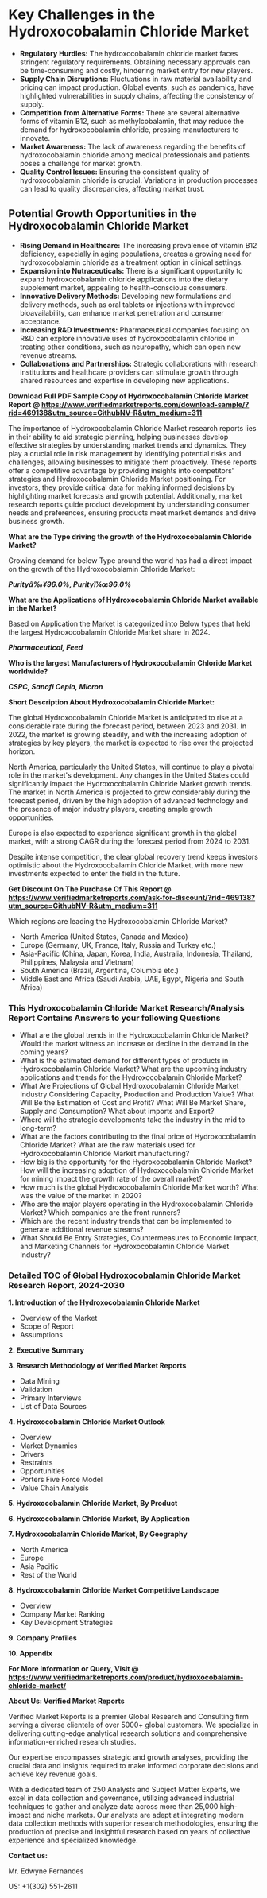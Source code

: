 <p class=""><div class="market-analysis">    <h1>Key Challenges in the Hydroxocobalamin Chloride Market</h1>    <ul>        <li>            <strong>Regulatory Hurdles:</strong> The hydroxocobalamin chloride market faces stringent regulatory requirements.             Obtaining necessary approvals can be time-consuming and costly, hindering market entry for new players.        </li>        <li>            <strong>Supply Chain Disruptions:</strong> Fluctuations in raw material availability and pricing can impact production.             Global events, such as pandemics, have highlighted vulnerabilities in supply chains, affecting the consistency of supply.        </li>        <li>            <strong>Competition from Alternative Forms:</strong> There are several alternative forms of vitamin B12,             such as methylcobalamin, that may reduce the demand for hydroxocobalamin chloride, pressing manufacturers to innovate.        </li>        <li>            <strong>Market Awareness:</strong> The lack of awareness regarding the benefits of hydroxocobalamin chloride             among medical professionals and patients poses a challenge for market growth.        </li>        <li>            <strong>Quality Control Issues:</strong> Ensuring the consistent quality of hydroxocobalamin chloride is crucial.             Variations in production processes can lead to quality discrepancies, affecting market trust.        </li>    </ul>    <h2>Potential Growth Opportunities in the Hydroxocobalamin Chloride Market</h1>    <ul>        <li>            <strong>Rising Demand in Healthcare:</strong> The increasing prevalence of vitamin B12 deficiency, especially in             aging populations, creates a growing need for hydroxocobalamin chloride as a treatment option in clinical settings.        </li>        <li>            <strong>Expansion into Nutraceuticals:</strong> There is a significant opportunity to expand hydroxocobalamin chloride             applications into the dietary supplement market, appealing to health-conscious consumers.        </li>        <li>            <strong>Innovative Delivery Methods:</strong> Developing new formulations and delivery methods, such as oral             tablets or injections with improved bioavailability, can enhance market penetration and consumer acceptance.        </li>        <li>            <strong>Increasing R&D Investments:</strong> Pharmaceutical companies focusing on R&D can explore innovative uses             of hydroxocobalamin chloride in treating other conditions, such as neuropathy, which can open new revenue streams.        </li>        <li>            <strong>Collaborations and Partnerships:</strong> Strategic collaborations with research institutions             and healthcare providers can stimulate growth through shared resources and expertise in developing new applications.        </li>    </ul></p><p class=""><strong>Download Full PDF Sample Copy of Hydroxocobalamin Chloride Market Report @ <a href="https://www.verifiedmarketreports.com/download-sample/?rid=469138&utm_source=GithubNV-R&utm_medium=311" target="_blank">https://www.verifiedmarketreports.com/download-sample/?rid=469138&utm_source=GithubNV-R&utm_medium=311</a></strong></p><p>The importance of&nbsp;Hydroxocobalamin Chloride Market research reports lies in their ability to aid strategic planning, helping businesses develop effective strategies by understanding market trends and dynamics. They play a crucial role in risk management by identifying potential risks and challenges, allowing businesses to mitigate them proactively. These reports offer a competitive advantage by providing insights into competitors' strategies and Hydroxocobalamin Chloride Market positioning. For investors, they provide critical data for making informed decisions by highlighting market forecasts and growth potential. Additionally, market research reports guide product development by understanding consumer needs and preferences, ensuring products meet market demands and drive business growth.</p><p><strong>What are the&nbsp;Type driving the growth of the Hydroxocobalamin Chloride Market?</strong></p><p id="" class="">Growing demand for below Type around the world has had a direct impact on the growth of the Hydroxocobalamin Chloride Market:</p><p class=""><em><strong>Purityâ‰¥96.0%, Purityï¼œ96.0%</strong></em></p><p class=""><strong>What are the&nbsp;Applications&nbsp;of Hydroxocobalamin Chloride Market available in the Market?</strong></p><p id="" class="">Based on Application the Market is categorized into Below types that held the largest Hydroxocobalamin Chloride Market share In 2024.</p><p class=""><em><strong>Pharmaceutical, Feed</strong></em></p><p class=""><strong>Who is the largest Manufacturers of Hydroxocobalamin Chloride Market worldwide?</strong></p><p><em><strong>CSPC, Sanofi Cepia, Micron</strong></em></p><p id="" class=""><strong>Short Description About Hydroxocobalamin Chloride Market:</strong></p><p>The global Hydroxocobalamin Chloride Market is anticipated to rise at a considerable rate during the forecast period, between 2023 and 2031. In 2022, the market is growing steadily, and with the increasing adoption of strategies by key players, the market is expected to rise over the projected horizon.</p><p>North America, particularly the United States, will continue to play a pivotal role in the market's development. Any changes in the United States could significantly impact the Hydroxocobalamin Chloride Market growth trends. The market in North America is projected to grow considerably during the forecast period, driven by the high adoption of advanced technology and the presence of major industry players, creating ample growth opportunities.</p><p>Europe is also expected to experience significant growth in the global market, with a strong CAGR during the forecast period from 2024 to 2031.</p><p>Despite intense competition, the clear global recovery trend keeps investors optimistic about the Hydroxocobalamin Chloride Market, with more new investments expected to enter the field in the future.</p><p id="" class=""><strong>Get Discount On The Purchase Of This Report @ <a href="https://www.verifiedmarketreports.com/ask-for-discount/?rid=469138?utm_source=GithubNV-R&utm_medium=311" target="_blank">https://www.verifiedmarketreports.com/ask-for-discount/?rid=469138?utm_source=GithubNV-R&utm_medium=311</a></strong></p><p class="">Which regions are leading the Hydroxocobalamin Chloride Market?</p><ul><li>North America (United States, Canada and Mexico)</li><li>Europe (Germany, UK, France, Italy, Russia and Turkey etc.)</li><li>Asia-Pacific (China, Japan, Korea, India, Australia, Indonesia, Thailand, Philippines, Malaysia and Vietnam)</li><li>South America (Brazil, Argentina, Columbia etc.)</li><li>Middle East and Africa (Saudi Arabia, UAE, Egypt, Nigeria and South Africa)</li></ul><h3 id="" class="">This Hydroxocobalamin Chloride Market Research/Analysis Report Contains Answers to your following Questions</h3><ul><li>What are the global trends in the Hydroxocobalamin Chloride Market? Would the market witness an increase or decline in the demand in the coming years?</li><li>What is the estimated demand for different types of products in Hydroxocobalamin Chloride Market? What are the upcoming industry applications and trends for the Hydroxocobalamin Chloride Market?</li><li>What Are Projections of Global Hydroxocobalamin Chloride Market Industry Considering Capacity, Production and Production Value? What Will Be the Estimation of Cost and Profit? What Will Be Market Share, Supply and Consumption? What about imports and Export?</li><li>Where will the strategic developments take the industry in the mid to long-term?</li><li>What are the factors contributing to the final price of Hydroxocobalamin Chloride Market? What are the raw materials used for Hydroxocobalamin Chloride Market manufacturing?</li><li>How big is the opportunity for the Hydroxocobalamin Chloride Market? How will the increasing adoption of Hydroxocobalamin Chloride Market for mining impact the growth rate of the overall market?</li><li>How much is the global Hydroxocobalamin Chloride Market worth? What was the value of the market In 2020?</li><li>Who are the major players operating in the Hydroxocobalamin Chloride Market? Which companies are the front runners?</li><li>Which are the recent industry trends that can be implemented to generate additional revenue streams?</li><li>What Should Be Entry Strategies, Countermeasures to Economic Impact, and Marketing Channels for Hydroxocobalamin Chloride Market Industry?</li></ul><h3 id="" class="">Detailed TOC of Global Hydroxocobalamin Chloride Market Research Report, 2024-2030</h3><p id="" class=""><strong>1. Introduction of the Hydroxocobalamin Chloride Market</strong></p><ul><li>Overview of the Market</li><li>Scope of Report</li><li>Assumptions</li></ul><p id="" class=""><strong>2. Executive Summary</strong></p><p id="" class=""><strong>3. Research Methodology of Verified Market Reports</strong></p><ul><li>Data Mining</li><li>Validation</li><li>Primary Interviews</li><li>List of Data Sources</li></ul><p id="" class=""><strong>4. Hydroxocobalamin Chloride Market Outlook</strong></p><ul><li>Overview</li><li>Market Dynamics</li><li>Drivers</li><li>Restraints</li><li>Opportunities</li><li>Porters Five Force Model</li><li>Value Chain Analysis</li></ul><p id="" class=""><strong>5. Hydroxocobalamin Chloride Market, By Product</strong></p><p id="" class=""><strong>6. Hydroxocobalamin Chloride Market, By Application</strong></p><p id="" class=""><strong>7. Hydroxocobalamin Chloride Market, By Geography</strong></p><ul><li>North America</li><li>Europe</li><li>Asia Pacific</li><li>Rest of the World</li></ul><p id="" class=""><strong>8. Hydroxocobalamin Chloride Market Competitive Landscape</strong></p><ul><li>Overview</li><li>Company Market Ranking</li><li>Key Development Strategies</li></ul><p id="" class=""><strong>9. Company Profiles</strong></p><p id="" class=""><strong>10. Appendix</strong></p><p id="" class=""><strong>For More Information or Query, Visit @ <a href="https://www.verifiedmarketreports.com/product/hydroxocobalamin-chloride-market/" target="_blank">https://www.verifiedmarketreports.com/product/hydroxocobalamin-chloride-market/</a></strong></p><p id="" class=""><strong>About Us: Verified Market Reports</strong></p><p id="" class="">Verified Market Reports is a premier Global Research and Consulting firm serving a diverse clientele of over 5000+ global customers. We specialize in delivering cutting-edge analytical research solutions and comprehensive information-enriched research studies.</p><p id="" class="">Our expertise encompasses strategic and growth analyses, providing the crucial data and insights required to make informed corporate decisions and achieve key revenue goals.</p><p id="" class="">With a dedicated team of 250 Analysts and Subject Matter Experts, we excel in data collection and governance, utilizing advanced industrial techniques to gather and analyze data across more than 25,000 high-impact and niche markets. Our analysts are adept at integrating modern data collection methods with superior research methodologies, ensuring the production of precise and insightful research based on years of collective experience and specialized knowledge.</p><p id="" class=""><strong>Contact us:</strong></p><p id="" class="">Mr. Edwyne Fernandes</p><p id="" class="">US: +1(302) 551-2611</p>